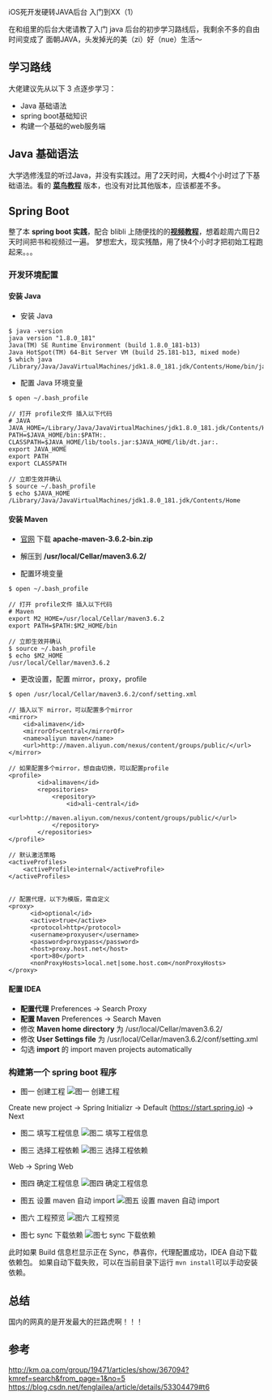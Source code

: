 iOS死开发硬转JAVA后台 入门到XX（1）

在和组里的后台大佬请教了入门 java 后台的初步学习路线后，我剩余不多的自由时间变成了 面朝JAVA，头发掉光的美（zi）好（nue）生活～

## 学习路线

大佬建议先从以下 3 点逐步学习：

* Java 基础语法
* spring boot基础知识
* 构建一个基础的web服务端

## Java 基础语法

大学选修浅显的听过Java，并没有实践过。用了2天时间，大概4个小时过了下基础语法。看的 [**菜鸟教程**](https://www.runoob.com/java/java-tutorial.html) 版本，也没有对比其他版本，应该都差不多。

## Spring Boot


整了本 **spring boot 实践**，配合 blibli 上随便找的的[**视频教程**](https://www.bilibili.com/video/av24683994?p=4)，想着趁周六周日2天时间把书和视频过一遍。 梦想宏大，现实残酷，用了快4个小时才把初始工程跑起来。。。

### 开发环境配置

#### 安装 Java 

* 安装 Java

```
$ java -version
java version "1.8.0_181"
Java(TM) SE Runtime Environment (build 1.8.0_181-b13)
Java HotSpot(TM) 64-Bit Server VM (build 25.181-b13, mixed mode)
$ which java
/Library/Java/JavaVirtualMachines/jdk1.8.0_181.jdk/Contents/Home/bin/java
```

* 配置 Java 环境变量

```
$ open ~/.bash_profile 

// 打开 profile文件 插入以下代码
# JAVA
JAVA_HOME=/Library/Java/JavaVirtualMachines/jdk1.8.0_181.jdk/Contents/Home
PATH=$JAVA_HOME/bin:$PATH:.
CLASSPATH=$JAVA_HOME/lib/tools.jar:$JAVA_HOME/lib/dt.jar:.
export JAVA_HOME
export PATH
export CLASSPATH

// 立即生效并确认
$ source ~/.bash_profile
$ echo $JAVA_HOME
/Library/Java/JavaVirtualMachines/jdk1.8.0_181.jdk/Contents/Home
```

#### 安装 Maven

* [官网](http://maven.apache.org/download.cgi) 下载 **apache-maven-3.6.2-bin.zip**

* 解压到 **/usr/local/Cellar/maven3.6.2/** 
* 配置环境变量

```
$ open ~/.bash_profile 

// 打开 profile文件 插入以下代码
# Maven
export M2_HOME=/usr/local/Cellar/maven3.6.2
export PATH=$PATH:$M2_HOME/bin

// 立即生效并确认
$ source ~/.bash_profile
$ echo $M2_HOME
/usr/local/Cellar/maven3.6.2
```
* 更改设置，配置 mirror，proxy，profile

```
$ open /usr/local/Cellar/maven3.6.2/conf/setting.xml

// 插入以下 mirror，可以配置多个mirror
<mirror>
    <id>alimaven</id>
    <mirrorOf>central</mirrorOf>
    <name>aliyun maven</name>
    <url>http://maven.aliyun.com/nexus/content/groups/public/</url>
</mirror>

// 如果配置多个mirror，想自由切换，可以配置profile
<profile>
        <id>alimaven</id>
        <repositories>
            <repository>
                <id>ali-central</id>
                <url>http://maven.aliyun.com/nexus/content/groups/public/</url>
            </repository>
        </repositories>
</profile>

// 默认激活策略
<activeProfiles>
    <activeProfile>internal</activeProfile>
</activeProfiles>


// 配置代理，以下为模版，需自定义
<proxy>
      <id>optional</id>
      <active>true</active>
      <protocol>http</protocol>
      <username>proxyuser</username>
      <password>proxypass</password>
      <host>proxy.host.net</host>
      <port>80</port>
      <nonProxyHosts>local.net|some.host.com</nonProxyHosts>
</proxy>
```

#### 配置 IDEA

* **配置代理** Preferences -> Search Proxy 
* **配置 Maven** Preferences -> Search Maven
* 修改 **Maven home directory** 为 /usr/local/Cellar/maven3.6.2/
* 修改 **User Settings file** 为 /usr/local/Cellar/maven3.6.2/conf/setting.xml
* 勾选 **import** 的 import maven projects automatically

### 构建第一个 spring boot 程序

* 图一 创建工程 
![图一 创建工程](https://raw.githubusercontent.com/melody5417/JAVA/master/JAVA_1/图一.png)

Create new project -> Spring Initializr -> Default (https://start.spring.io) -> Next

* 图二 填写工程信息
![图二 填写工程信息](https://raw.githubusercontent.com/melody5417/JAVA/master/JAVA_1/图二.png)

* 图三 选择工程依赖
![图三 选择工程依赖](https://raw.githubusercontent.com/melody5417/JAVA/master/JAVA_1/图三.png)

Web -> Spring Web

* 图四 确定工程信息
![图四 确定工程信息](https://raw.githubusercontent.com/melody5417/JAVA/master/JAVA_1/图四.png)

* 图五 设置 maven 自动 import
![图五 设置 maven 自动 import](https://raw.githubusercontent.com/melody5417/JAVA/master/JAVA_1/图五.png)

* 图六 工程预览
![图六 工程预览](https://raw.githubusercontent.com/melody5417/JAVA/master/JAVA_1/图六.png)

* 图七 sync 下载依赖
![图七 sync 下载依赖](https://raw.githubusercontent.com/melody5417/JAVA/master/JAVA_1/图七.png)

此时如果 Build 信息栏显示正在 Sync，恭喜你，代理配置成功，IDEA 自动下载依赖包。
如果自动下载失败，可以在当前目录下运行 ```mvn install```可以手动安装依赖。

## 总结

国内的网真的是开发最大的拦路虎啊！！！

## 参考
http://km.oa.com/group/19471/articles/show/367094?kmref=search&from_page=1&no=5
https://blog.csdn.net/fenglailea/article/details/53304479#t6









